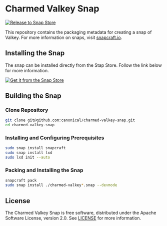 # Charmed Valkey Snap
[![Release to Snap Store](https://github.com/canonical/charmed-valkey-snap/actions/workflows/release.yaml/badge.svg)](https://github.com/canonical/charmed-valkey-snap/actions/workflows/release.yaml)

This repository contains the packaging metadata for creating a snap of Valkey. 
For more information on snaps, visit [snapcraft.io](https://snapcraft.io/). 

## Installing the Snap
The snap can be installed directly from the Stap Store.  Follow the link below for more information.
<br>

[![Get it from the Snap Store](https://snapcraft.io/static/images/badges/en/snap-store-black.svg)](https://snapcraft.io/charmed-valkey)

## Building the Snap
### Clone Repository
```bash
git clone git@github.com:canonical/charmed-valkey-snap.git
cd charmed-valkey-snap
```
### Installing and Configuring Prerequisites
```bash
sudo snap install snapcraft
sudo snap install lxd
sudo lxd init --auto
```
### Packing and Installing the Snap
```bash
snapcraft pack
sudo snap install ./charmed-valkey*.snap --devmode
```

## License
The Charmed Valkey Snap is free software, distributed under the Apache
Software License, version 2.0. See
[LICENSE](https://github.com/canonical/charmed-valkey-snap/blob/main/LICENSE)
for more information.